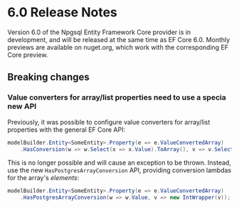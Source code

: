 # 6.0 Release Notes

Version 6.0 of the Npgsql Entity Framework Core provider is in development, and will be released at the same time as EF Core 6.0. Monthly previews are available on nuget.org, which work with the corresponding EF Core preview.


## Breaking changes

### Value converters for array/list properties need to use a specia new API

Previously, it was possible to configure value converters for array/list properties with the general EF Core API:

```c#
modelBuilder.Entity<SomeEntity>.Property(e => e.ValueConvertedArray)
    .HasConversion(w => w.Select(x => x.Value).ToArray(), v => v.Select(x => new IntWrapper(x)).ToArray());
```

This is no longer possible and will cause an exception to be thrown. Instead, use the new `HasPostgresArrayConversion` API, providing conversion lambdas for the array's *elements*:

```c#
modelBuilder.Entity<SomeEntity>.Property(e => e.ValueConvertedArray)
    .HasPostgresArrayConversion(w => w.Value, v => new IntWrapper(v));
```
